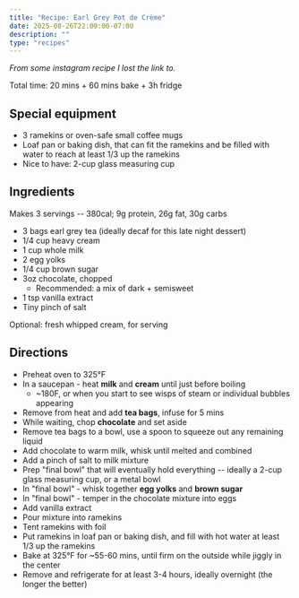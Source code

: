 ```yaml
---
title: "Recipe: Earl Grey Pot de Crème"
date: 2025-08-26T22:00:00-07:00
description: ""
type: "recipes"
---
```


_From some instagram recipe I lost the link to._

Total time: 20 mins + 60 mins bake + 3h fridge

## Special equipment
* 3 ramekins or oven-safe small coffee mugs
* Loaf pan or baking dish, that can fit the ramekins and be filled with water to reach at least 1/3 up the ramekins
* Nice to have: 2-cup glass measuring cup

## Ingredients
Makes 3 servings -- 380cal; 9g protein, 26g fat, 30g carbs
* 3 bags earl grey tea (ideally decaf for this late night dessert)
* 1/4 cup heavy cream
* 1 cup whole milk
* 2 egg yolks
* 1/4 cup brown sugar
* 3oz chocolate, chopped
  * Recommended: a mix of dark + semisweet
* 1 tsp vanilla extract
* Tiny pinch of salt

Optional: fresh whipped cream, for serving

## Directions
* Preheat oven to 325°F
* In a saucepan - heat **milk** and **cream** until just before boiling
  * ~180F, or when you start to see wisps of steam or individual bubbles appearing
* Remove from heat and add **tea bags**, infuse for 5 mins
* While waiting, chop **chocolate** and set aside
* Remove tea bags to a bowl, use a spoon to squeeze out any remaining liquid
* Add chocolate to warm milk, whisk until melted and combined
* Add a pinch of salt to milk mixture
* Prep "final bowl" that will eventually hold everything -- ideally a 2-cup glass measuring cup, or a metal bowl
* In "final bowl" - whisk together **egg yolks** and **brown sugar**
* In "final bowl" - temper in the chocolate mixture into eggs
* Add vanilla extract
* Pour mixture into ramekins
* Tent ramekins with foil
* Put ramekins in loaf pan or baking dish, and fill with hot water at least 1/3 up the ramekins
* Bake at 325°F for ~55-60 mins, until firm on the outside while jiggly in the center
* Remove and refrigerate for at least 3-4 hours, ideally overnight (the longer the better)
